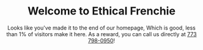 ---
title: Welcome to Ethical Frenchie
subtitle: Looks like you've made it to the end of our homepage, Which is good, less than 1% of visitors make it here. As a reward, you can call us directly at <a href="tel:773 798-0950">773 798-0950</a>!
button:
  style: primary
  text: View our Puppies
  size: xlarge
  url: /puppies/
  blank: false
---